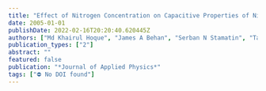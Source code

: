 ```yaml
---
title: "Effect of Nitrogen Concentration on Capacitive Properties of Nitrogen Doped Amorphous Carbon"
date: 2005-01-01
publishDate: 2022-02-16T20:20:40.620445Z
authors: ["Md Khairul Hoque", "James A Behan", "Serban N Stamatin", "Tatiana Perovab", "Paula E Colavitaa"]
publication_types: ["2"]
abstract: ""
featured: false
publication: "*Journal of Applied Physics*"
tags: ["⛔ No DOI found"]
---
```


